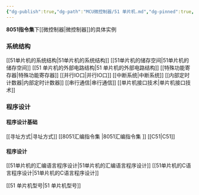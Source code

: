 ```yaml
---
{"dg-publish":true,"dg-path":"MCU微控制器/51 单片机.md","dg-pinned":true,"permalink":"/MCU微控制器/51 单片机/","pinned":true,"dgPassFrontmatter":true,"noteIcon":"","created":"2024-05-21T15:20:27.707+08:00","updated":"2024-06-10T16:00:05.154+08:00"}
---
```


**8051指令集**下[[微控制器\|微控制器]]的具体实例
### 系统结构
[[51单片机的系统结构\|51单片机的系统结构]]
[[51单片机的储存空间\|51单片机的储存空间]]
[[51 单片机的外部电路结构\|51 单片机的外部电路结构]]
[[特殊功能寄存器\|特殊功能寄存器]]
[[并行IO口\|并行IO口]]
[[中断系统\|中断系统]]
[[内部定时计数器\|内部定时计数器]]
[[串行通信\|串行通信]]
[[单片机接口技术\|单片机接口技术]]

### 程序设计
#### 程序设计基础
[[寻址方式\|寻址方式]]
[[8051汇编指令集 \|8051汇编指令集 ]]   [[C51\|C51]]
#### 程序设计
[[51单片机的汇编语言程序设计\|51单片机的汇编语言程序设计]]
[[51单片机的C语言程序设计\|51单片机的C语言程序设计]]

[[51 单片机型号\|51 单片机型号]]





